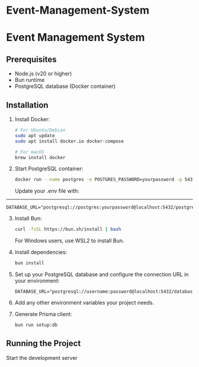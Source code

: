 # Event-Management-System
# Event Management System

## Prerequisites

- Node.js (v20 or higher)
- Bun runtime
- PostgreSQL database (Docker container)

## Installation

1. Install Docker:

   ```bash
   # For Ubuntu/Debian
   sudo apt update
   sudo apt install docker.io docker-compose
   
   # For macOS
   brew install docker
   ```

2. Start PostgreSQL container:

   ```bash
   docker run --name postgres -e POSTGRES_PASSWORD=yourpassword -p 5432:5432 -d postgres
   ```

   Update your .env file with:
****
   ```env
   DATABASE_URL="postgresql://postgres:yourpassword@localhost:5432/postgres"
   ```

3. Install Bun:
  
   ```bash
   curl -fsSL https://bun.sh/install | bash
   ```

   For Windows users, use WSL2 to install Bun.

4. Install dependencies:

   ```bash
   bun install
   ```

5. Set up your PostgreSQL database and configure the connection URL in your environment:

   ```env
   DATABASE_URL="postgresql://username:password@localhost:5432/database_name"
   ```

6. Add any other environment variables your project needs.

7. Generate Prisma client:

   ```bash
   bun run setup:db
   ```

## Running the Project

Start the development server

